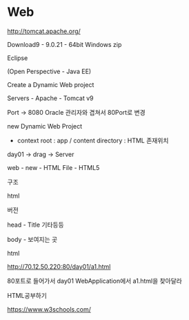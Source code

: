 # Web



<http://tomcat.apache.org/>

Download9 - 9.0.21 - 64bit Windows zip



Eclipse 

(Open Perspective - Java EE)

Create a Dynamic Web project

Servers - Apache - Tomcat v9

Port -> 8080 Oracle 관리자와 겹쳐서 80Port로 변경

new Dynamic Web Project

* context root : app / content directory : HTML 존재위치

day01 -> drag -> Server



web - new - HTML File - HTML5



구조

html

버전

head - Title 기타등등

body - 보여지는 곳

html

http://70.12.50.220:80/day01/a1.html

80포트로 들어가서 day01 WebApplication에서 a1.html을 찾아달라



HTML공부하기

<https://www.w3schools.com/>

